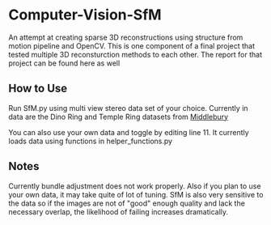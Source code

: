 # Computer-Vision-SfM
An attempt at creating sparse 3D reconstructions using structure from motion pipeline and OpenCV. This is one component of a final project that tested multiple 3D reconsturction methods to each other. The report for that project can be found here as well

## How to Use
Run SfM.py using multi view stereo data set of your choice. Currently in data are the Dino Ring and Temple Ring datasets from [Middlebury](https://vision.middlebury.edu/mview/data/)

You can also use your own data and toggle by editing line 11. It currently loads data using functions in helper_functions.py

## Notes
Currently bundle adjustment does not work properly. Also if you plan to use your own data, it may take quite of lot of tuning. SfM is also very sensitive to the data so if the images are not of "good" enough quality and lack the necessary overlap, the likelihood of failing increases dramatically.
